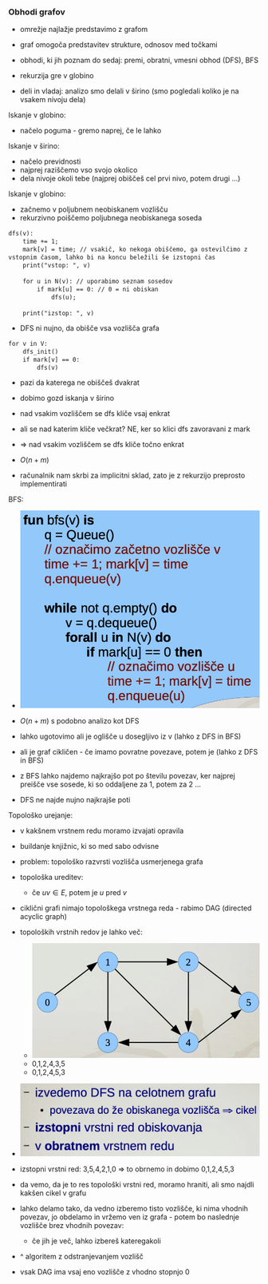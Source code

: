 ### Obhodi grafov

- omrežje najlažje predstavimo z grafom
- graf omogoča predstavitev strukture, odnosov med točkami

- obhodi, ki jih poznam do sedaj: premi, obratni, vmesni obhod (DFS), BFS
- rekurzija gre v globino
- deli in vladaj: analizo smo delali v širino (smo pogledali koliko je na vsakem nivoju dela)

Iskanje v globino:
- načelo poguma - gremo naprej, če le lahko

Iskanje v širino:
- načelo previdnosti
- najprej raziščemo vso svojo okolico
- dela nivoje okoli tebe (najprej obiščeš cel prvi nivo, potem drugi ...)

Iskanje v globino:
- začnemo v poljubnem neobiskanem vozlišču
- rekurzivno poiščemo poljubnega neobiskanega soseda

```
dfs(v):
	time += 1;
	mark[v] = time; // vsakič, ko nekoga obiščemo, ga ostevilčimo z vstopnim časom, lahko bi na koncu beležili še izstopni čas
	print("vstop: ", v)

	for u in N(v): // uporabimo seznam sosedov
		if mark[u] == 0: // 0 = ni obiskan
			dfs(u);

	print("izstop: ", v)
```

- DFS ni nujno, da obišče vsa vozlišča grafa

```
for v in V:
	dfs_init()
	if mark[v] == 0:
		dfs(v)
```
- pazi da katerega ne obiščeš dvakrat
- dobimo gozd iskanja v širino

- nad vsakim vozliščem se dfs kliče vsaj enkrat
- ali se nad katerim kliče večkrat? NE, ker so klici dfs zavoravani z mark
- => nad vsakim vozliščem se dfs kliče točno enkrat
- $O(n + m)$

- računalnik nam skrbi za implicitni sklad, zato je z rekurzijo preprosto implementirati

BFS:
- ![300](../../Images2/Pasted%20image%2020250107145237.png)
- $O(n + m)$ s podobno analizo kot DFS

- lahko ugotovimo ali je oglišče u dosegljivo iz v (lahko z DFS in BFS)
- ali je graf cikličen - če imamo povratne povezave, potem je (lahko z DFS in BFS)
- z BFS lahko najdemo najkrajšo pot po številu povezav, ker najprej preišče vse sosede, ki so oddaljene za 1, potem za 2 ...
- DFS ne najde nujno najkrajše poti

Topološko urejanje:
- v kakšnem vrstnem redu moramo izvajati opravila
- buildanje knjižnic, ki so med sabo odvisne
- problem: topološko razvrsti vozlišča usmerjenega grafa
- topološka ureditev:
	- če $uv \in E$, potem je $u$ pred $v$
- ciklični grafi nimajo topološkega vrstnega reda - rabimo DAG (directed acyclic graph)
- topoloških vrstnih redov je lahko več:
	- ![400](../../Images2/Pasted%20image%2020250107153619.png)
	- 0,1,2,4,3,5
	- 0,1,2,4,5,3
- ![400](../../Images2/Pasted%20image%2020250107153653.png)
- izstopni vrstni red: 3,5,4,2,1,0 => to obrnemo in dobimo 0,1,2,4,5,3
- da vemo, da je to res topološki vrstni red, moramo hraniti, ali smo najdli kakšen cikel v grafu

- lahko delamo tako, da vedno izberemo tisto vozlišče, ki nima vhodnih povezav, jo obdelamo in vržemo ven iz grafa - potem bo naslednje vozlišče brez vhodnih povezav:
	- če jih je več, lahko izbereš kateregakoli
- ^ algoritem z odstranjevanjem vozlišč
- vsak DAG ima vsaj eno vozlišče z vhodno stopnjo 0
